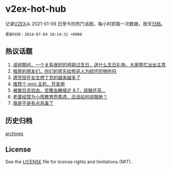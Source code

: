 # v2ex-hot-hub

 记录[V2EX](https://www.v2ex.com/)从 2021-01-06 日至今的热门话题。每小时抓取一次数据，按天[归档](archives)。

`更新时间：2024-07-04 10:14:31 +0800`

## 热议话题

1. [读研期间，一个关系很好的师姐过生日，送什么生日礼物，大家帮忙出出主意](https://www.v2ex.com/t/1054469)
1. [租房的朋友们，你们的房东给修非人为损坏的物件吗](https://www.v2ex.com/t/1054511)
1. [感觉现在女生想丁克的越来越多了](https://www.v2ex.com/t/1054700)
1. [推荐个 mini 主机，开发用](https://www.v2ex.com/t/1054499)
1. [被裁后去验血，空腹血糖接近 8.7，尿酸还高…](https://www.v2ex.com/t/1054537)
1. [老婆经常为小孩教育而焦虑，应该如何说服她？](https://www.v2ex.com/t/1054586)
1. [我是不是有点恶毒了](https://www.v2ex.com/t/1054684)

## 历史归档

[archives](archives)

## License

See the [LICENSE](LICENSE) file for license rights and limitations (MIT).
